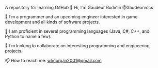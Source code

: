 A repository for learning GitHub 👋 Hi, I’m Gaudeor Rudmin @Gaudeorvccs

👀 I’m a programmer and an upcoming engineer interested in game development and all kinds of software projects.

🌱 I am proficient in several programming languages (Java, C#, C++, and Python to name a few).

💞️ I’m looking to collaborate on interesting programming and engineering projects.

📫 How to reach me: wlmorgan2001@gmail.com
